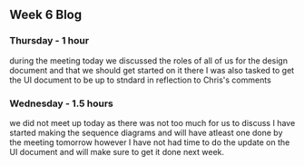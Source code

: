 ## Week 6 Blog

### Thursday - 1 hour
during the meeting today we discussed the roles of all of us for the design document and that we should get started on it there I was also tasked to get the UI document to be up to stndard in reflection to Chris's comments

### Wednesday - 1.5 hours
we did not meet up today as there was not too much for us to discuss
I have started making the sequence diagrams and will have atleast one done by the meeting tomorrow however I have not had time to do the update on the UI document and will make sure to get it done next week.
